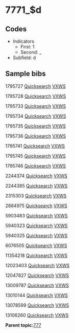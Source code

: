 # 7771\_$d

## Codes

-   Indicators
    -   First: 1
    -   Second: \_
-   Subfield: d

## Sample bibs

1795727 [Quicksearch](https://search.library.yale.edu/catalog/1795727) [VXWS](http://prodorbis.library.yale.edu:7014/vxws/GetHoldingsService?bibId=1795727)

1795728 [Quicksearch](https://search.library.yale.edu/catalog/1795728) [VXWS](http://prodorbis.library.yale.edu:7014/vxws/GetHoldingsService?bibId=1795728)

1795733 [Quicksearch](https://search.library.yale.edu/catalog/1795733) [VXWS](http://prodorbis.library.yale.edu:7014/vxws/GetHoldingsService?bibId=1795733)

1795734 [Quicksearch](https://search.library.yale.edu/catalog/1795734) [VXWS](http://prodorbis.library.yale.edu:7014/vxws/GetHoldingsService?bibId=1795734)

1795735 [Quicksearch](https://search.library.yale.edu/catalog/1795735) [VXWS](http://prodorbis.library.yale.edu:7014/vxws/GetHoldingsService?bibId=1795735)

1795736 [Quicksearch](https://search.library.yale.edu/catalog/1795736) [VXWS](http://prodorbis.library.yale.edu:7014/vxws/GetHoldingsService?bibId=1795736)

1795741 [Quicksearch](https://search.library.yale.edu/catalog/1795741) [VXWS](http://prodorbis.library.yale.edu:7014/vxws/GetHoldingsService?bibId=1795741)

1795745 [Quicksearch](https://search.library.yale.edu/catalog/1795745) [VXWS](http://prodorbis.library.yale.edu:7014/vxws/GetHoldingsService?bibId=1795745)

1795746 [Quicksearch](https://search.library.yale.edu/catalog/1795746) [VXWS](http://prodorbis.library.yale.edu:7014/vxws/GetHoldingsService?bibId=1795746)

2244374 [Quicksearch](https://search.library.yale.edu/catalog/2244374) [VXWS](http://prodorbis.library.yale.edu:7014/vxws/GetHoldingsService?bibId=2244374)

2244385 [Quicksearch](https://search.library.yale.edu/catalog/2244385) [VXWS](http://prodorbis.library.yale.edu:7014/vxws/GetHoldingsService?bibId=2244385)

2315303 [Quicksearch](https://search.library.yale.edu/catalog/2315303) [VXWS](http://prodorbis.library.yale.edu:7014/vxws/GetHoldingsService?bibId=2315303)

2884975 [Quicksearch](https://search.library.yale.edu/catalog/2884975) [VXWS](http://prodorbis.library.yale.edu:7014/vxws/GetHoldingsService?bibId=2884975)

5903483 [Quicksearch](https://search.library.yale.edu/catalog/5903483) [VXWS](http://prodorbis.library.yale.edu:7014/vxws/GetHoldingsService?bibId=5903483)

5940323 [Quicksearch](https://search.library.yale.edu/catalog/5940323) [VXWS](http://prodorbis.library.yale.edu:7014/vxws/GetHoldingsService?bibId=5940323)

5940325 [Quicksearch](https://search.library.yale.edu/catalog/5940325) [VXWS](http://prodorbis.library.yale.edu:7014/vxws/GetHoldingsService?bibId=5940325)

6076505 [Quicksearch](https://search.library.yale.edu/catalog/6076505) [VXWS](http://prodorbis.library.yale.edu:7014/vxws/GetHoldingsService?bibId=6076505)

11354218 [Quicksearch](https://search.library.yale.edu/catalog/11354218) [VXWS](http://prodorbis.library.yale.edu:7014/vxws/GetHoldingsService?bibId=11354218)

12023403 [Quicksearch](https://search.library.yale.edu/catalog/12023403) [VXWS](http://prodorbis.library.yale.edu:7014/vxws/GetHoldingsService?bibId=12023403)

12047827 [Quicksearch](https://search.library.yale.edu/catalog/12047827) [VXWS](http://prodorbis.library.yale.edu:7014/vxws/GetHoldingsService?bibId=12047827)

13009787 [Quicksearch](https://search.library.yale.edu/catalog/13009787) [VXWS](http://prodorbis.library.yale.edu:7014/vxws/GetHoldingsService?bibId=13009787)

13010144 [Quicksearch](https://search.library.yale.edu/catalog/13010144) [VXWS](http://prodorbis.library.yale.edu:7014/vxws/GetHoldingsService?bibId=13010144)

13078599 [Quicksearch](https://search.library.yale.edu/catalog/13078599) [VXWS](http://prodorbis.library.yale.edu:7014/vxws/GetHoldingsService?bibId=13078599)

13106260 [Quicksearch](https://search.library.yale.edu/catalog/13106260) [VXWS](http://prodorbis.library.yale.edu:7014/vxws/GetHoldingsService?bibId=13106260)

**Parent topic:**[777](../../tags/777/777.md)

